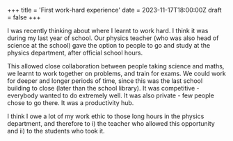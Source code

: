 +++
title = 'First work-hard experience'
date = 2023-11-17T18:00:00Z
draft = false
+++

I was recently thinking about where I learnt to work hard. I think it was during my last year of school. Our physics teacher (who was also head of science at the school) gave the option to people to go and study at the physics department, after official school hours. 

This allowed close collaboration between people taking science and maths, we learnt to work together on problems, and train for exams. We could work for deeper and longer periods of time, since this was the last school building to close (later than the school library). It was competitive - everybody wanted to do extremely well. It was also private - few people chose to go there. It was a productivity hub. 

I think I owe a lot of my work ethic to those long hours in the physics department, and therefore to i) the teacher who allowed this opportunity and ii) to the students who took it.